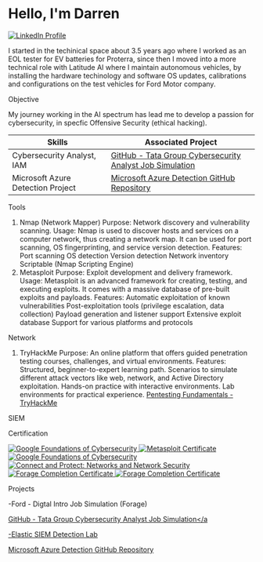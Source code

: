 # Hello, I'm Darren

<a href="https://www.linkedin.com/in/darren-smith-6835a0339" target="_blank">
  <img src="https://img.shields.io/badge/LinkedIn-0077B5?style=for-the-badge&logo=linkedin&logoColor=white" alt="LinkedIn Profile" />
</a>





I started in the techinical space about 3.5 years ago where I worked as an EOL tester for EV batteries for Proterra, since then I moved into a more technical role with Latitude AI where I maintain autonomous vehicles, by installing the hardware techinology and software OS updates, calibrations and configurations on the test vehicles for Ford Motor company.

Objective

My journey working in the AI spectrum has lead me to develop a passion for cybersecurity, in specfic Offensive Security (ethical hacking).

|  Skills                                                                             | Associated Project                                                                                    |
|-------------------------------------------------------------------------------------|-----------------------------------------                                                              |
  Cybersecurity Analyst, IAM                                                          | <a href="https://github.com/DLSmith11/-Tata-Group---Cybersecurity-Analyst-Job-Simulation-Forge-" target="_blank">GitHub - Tata Group Cybersecurity Analyst Job Simulation</a>|
  Microsoft Azure Detection Project                                                   | <a href="https://github.com/DLSmith11/Microsoft-Azure-Detection" target="_blank">Microsoft Azure Detection GitHub Repository</a>




Tools
1. Nmap (Network Mapper)
Purpose: Network discovery and vulnerability scanning.
Usage: Nmap is used to discover hosts and services on a computer network, thus creating a network map. It can be used for port scanning, OS fingerprinting, and service version detection.
Features:
Port scanning
OS detection
Version detection
Network inventory
Scriptable (Nmap Scripting Engine)
2. Metasploit
Purpose: Exploit development and delivery framework.
Usage: Metasploit is an advanced framework for creating, testing, and executing exploits. It comes with a massive database of pre-built exploits and payloads.
Features:
Automatic exploitation of known vulnerabilities
Post-exploitation tools (privilege escalation, data collection)
Payload generation and listener support
Extensive exploit database
Support for various platforms and protocols



Network
1. TryHackMe
Purpose: An online platform that offers guided penetration testing courses, challenges, and virtual environments.
Features:
Structured, beginner-to-expert learning path.
Scenarios to simulate different attack vectors like web, network, and Active Directory exploitation.
Hands-on practice with interactive environments.
Lab environments for practical experience.
<a href="https://tryhackme.com/r/room/pentestingfundamentals">Pentesting Fundamentals - TryHackMe</a> 

 
SIEM
  
Certification

<a href="https://coursera.org/share/c32879f18969af15ed3be8cec20356d1" target="_blank">
  <img src="https://img.shields.io/badge/Google-Cybersecurity-blue?style=for-the-badge&logo=google&logoColor=white" alt="Google Foundations of Cybersecurity">
</a>


















<a href="https://www.coursera.org/account/accomplishments/records/ZP9ATQ7L3C1B" target="_blank">
  <img src="https://img.shields.io/badge/Metasploit-Cybersecurity-blue?style=for-the-badge&logo=google&logoColor=white" alt="Metasploit Certificate">
</a> 
















<a href="https://www.coursera.org/account/accomplishments/records/FMY3ISA9L8KA" target="_blank">
  <img src="https://img.shields.io/badge/Google-Cybersecurity-blue?style=for-the-badge&logo=google&logoColor=white" alt="Google Foundations of Cybersecurity">
</a>
















<a href="https://www.coursera.org/account/accomplishments/records/NLCCRPC9MAYE" target="_blank">
  <img src="https://img.shields.io/badge/Google-Cybersecurity-blue?style=for-the-badge&logo=google&logoColor=white" alt="Connect and Protect: Networks and Network Security">
</a>















<a href="https://forage-uploads-prod.s3.amazonaws.com/completion-certificates/RwKkimvLMkHbEHKAA/kepAuhuGGuyc5guoh_RwKkimvLMkHbEHKAA_TSZ89XJPwrZescRaB_1732634672066_completion_certificate.pdf" target="_blank">
  <img src="https://img.shields.io/badge/Forage-Completion-green?style=for-the-badge&logo=forage&logoColor=white" alt="Forage Completion Certificate">
</a>

















<a href="https://forage-uploads-prod.s3.amazonaws.com/completion-certificates/ifobHAoMjQs9s6bKS/gmf3ypEXBj2wvfQWC_ifobHAoMjQs9s6bKS_TSZ89XJPwrZescRaB_1732924822482_completion_certificate.pdf" target="_blank">
<img src="https://img.shields.io/badge/Forage-Completion-green?style=for-the-badge&logo=forage&logoColor=white" alt="Forage Completion Certificate">
</a>
    

Projects














-Ford - Digtal Intro Job Simulation (Forage)













<a href="https://github.com/DLSmith11/-Tata-Group---Cybersecurity-Analyst-Job-Simulation-Forge-" target="_blank">GitHub - Tata Group Cybersecurity Analyst Job Simulation</a










-Elastic SIEM Detection Lab























<a href="https://github.com/DLSmith11/Microsoft-Azure-Detection" target="_blank">Microsoft Azure Detection GitHub Repository</a>







